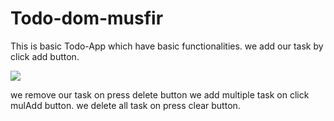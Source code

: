 # Todo-dom-musfir
 This is basic Todo-App which have basic functionalities.
 we add our task by click add button.

![](images/todoapp1.PNG)

we remove our task on press delete button
we add multiple task on click mulAdd button.
we delete all task on press clear button.
